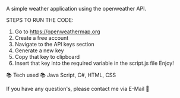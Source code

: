 A simple weather application using the openweather API.

STEPS TO RUN THE CODE:

1. Go to https://openweathermap.org
2. Create a free account
3. Navigate to the API keys section
4. Generate a new key
5. Copy that key to clipboard
6. Insert that key into the required variable in the script.js file
   Enjoy!

📚 Tech used 📚
Java Script, C#, HTML, CSS

If you have any question's, please contact me via E-Mail 📩
